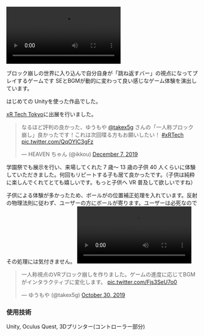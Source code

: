 <video controls="" src="https://mononichi.com/blog/wp-content/uploads/2019/11/004_Trim.mp4"></video>


ブロック崩しの世界に入り込んで自分自身が「跳ね返すバー」の視点になってプレイするゲームです
SEとBGMが動的に変わって良い感じなゲーム体験を演出しています。

はじめての Unityを使った作品でした。


[xR Tech Tokyo](https://vrtokyo.connpass.com/event/151017/)に出展を行いました。
<blockquote class="twitter-tweet"><p lang="ja" dir="ltr">なるほど評判の良かった、ゆうもや <a href="https://twitter.com/takex5g?ref_src=twsrc%5Etfw">@takex5g</a> さんの「一人称ブロック崩し」良かったです！これは次回喋る方もお願いしたい！ <a href="https://twitter.com/hashtag/xRTech?src=hash&amp;ref_src=twsrc%5Etfw">#xRTech</a> <a href="https://t.co/QqOYIC3gFz">pic.twitter.com/QqOYIC3gFz</a></p>&mdash; HEAVEN ちゃん (@ikkou) <a href="https://twitter.com/ikkou/status/1203329135109521408?ref_src=twsrc%5Etfw">December 7, 2019</a></blockquote> <script async src="https://platform.twitter.com/widgets.js" charset="utf-8"></script>

学園祭でも展示を行い、来場してくれた 7 歳～ 13 歳の子供 40 人くらいに体験していただきました。何回もリピートする子も居て良かったです。（子供は純粋に楽しんでくれてとても嬉しいです。もっと子供へ VR 普及して欲しいですね）

子供による体験が多かったため、ボールがの位置補正処理を入れています。反射の物理法則に従わず、ユーザーの方にボールが寄ります。ユーザーは必死なのでその処理には気付きません。
<video controls="" src="https://mononichi.com/blog/wp-content/uploads/2019/11/VID_20191108_164933_Trim.mp4"></video>


<blockquote class="twitter-tweet"><p lang="ja" dir="ltr">一人称視点のVRブロック崩しを作りました。ゲームの進度に応じてBGMがインタラクティブに変化します。 <a href="https://t.co/Fjs3SeU7o0">pic.twitter.com/Fjs3SeU7o0</a></p>&mdash; ゆうもや (@takex5g) <a href="https://twitter.com/takex5g/status/1189552453953314816?ref_src=twsrc%5Etfw">October 30, 2019</a></blockquote>

### 使用技術

Unity, Oculus Quest, 3Dプリンター(コントローラー部分)
